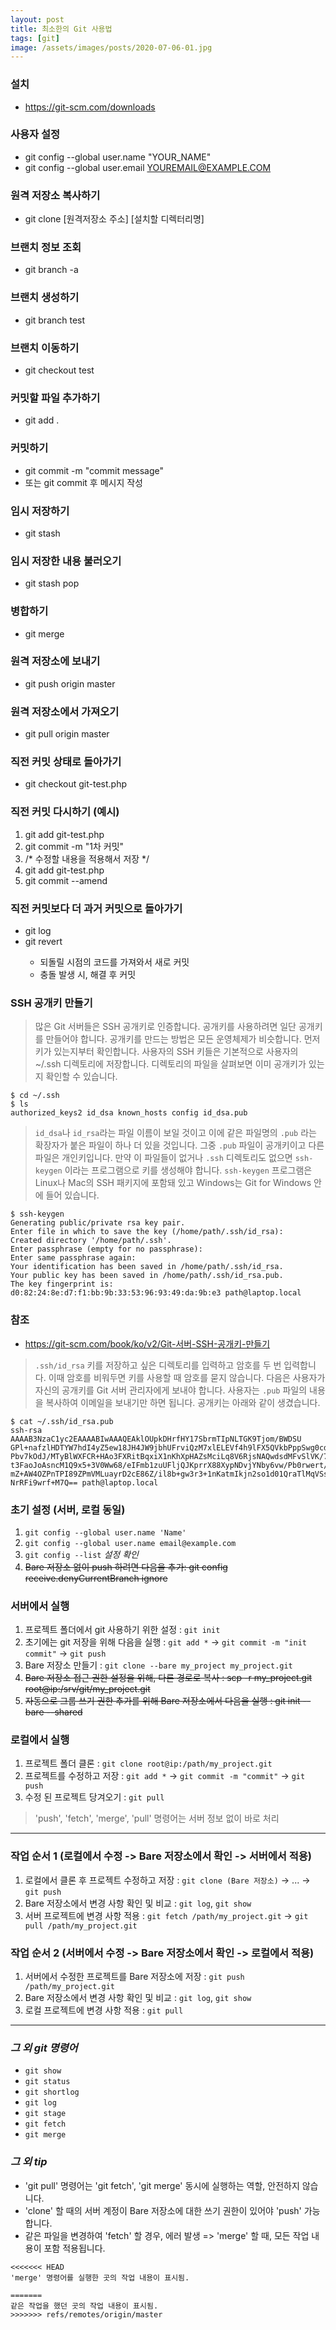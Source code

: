 ```yaml
---
layout: post
title: 최소한의 Git 사용법
tags: [git]
image: /assets/images/posts/2020-07-06-01.jpg
---
```


### 설치

* https://git-scm.com/downloads
​

### 사용자 설정

* git config --global user.name "YOUR_NAME"
* git config --global user.email YOUREMAIL@EXAMPLE.COM
​

### 원격 저장소 복사하기

*  git clone [원격저장소 주소] [설치할 디렉터리명]
​

### 브랜치 정보 조회

*  git branch -a
​

### 브랜치 생성하기

*  git branch test
​

### 브랜치 이동하기

* git checkout test
​

### 커밋할 파일 추가하기

* git add .
​

### 커밋하기

* git commit -m "commit message"
* 또는 git commit 후 메시지 작성
​

### 임시 저장하기

* git stash
​

### 임시 저장한 내용 불러오기

* git stash pop
​

### 병합하기

* git merge
​

### 원격 저장소에 보내기

* git push origin master
​

### 원격 저장소에서 가져오기

* git pull origin master
​

### 직전 커밋 상태로 돌아가기

* git checkout git-test.php
​

### 직전 커밋 다시하기 (예시)

1. git add git-test.php 
2. git commit -m "1차 커밋"
3. /* 수정할 내용을 적용해서 저장 */
4. git add git-test.php
5. git commit --amend
​

### 직전 커밋보다 더 과거 커밋으로 돌아가기

* git log
* git revert <COMMIT ID>
   * 되돌릴 시점의 코드를 가져와서 새로 커밋
   * 충돌 발생 시, 해결 후 커밋


### SSH 공개키 만들기

> 많은 Git 서버들은 SSH 공개키로 인증합니다. 공개키를 사용하려면 일단 공개키를 만들어야 합니다. 공개키를 만드는 방법은 모든 운영체제가 비슷합니다. 먼저 키가 있는지부터 확인합니다. 사용자의 SSH 키들은 기본적으로 사용자의 ~/.ssh 디렉토리에 저장합니다. 디렉토리의 파일을 살펴보면 이미 공개키가 있는지 확인할 수 있습니다.

~~~
$ cd ~/.ssh
$ ls
authorized_keys2 id_dsa known_hosts config id_dsa.pub
~~~

> `id_dsa`나 `id_rsa`라는 파일 이름이 보일 것이고 이에 같은 파일명의 `.pub` 라는 확장자가 붙은 파일이 하나 더 있을 것입니다. 그중 `.pub` 파일이 공개키이고 다른 파일은 개인키입니다. 만약 이 파일들이 없거나 `.ssh` 디렉토리도 없으면 `ssh-keygen` 이라는 프로그램으로 키를 생성해야 합니다. `ssh-keygen` 프로그램은 Linux나 Mac의 SSH 패키지에 포함돼 있고 Windows는 Git for Windows 안에 들어 있습니다.

~~~
$ ssh-keygen
Generating public/private rsa key pair.
Enter file in which to save the key (/home/path/.ssh/id_rsa):
Created directory '/home/path/.ssh'.
Enter passphrase (empty for no passphrase):
Enter same passphrase again:
Your identification has been saved in /home/path/.ssh/id_rsa.
Your public key has been saved in /home/path/.ssh/id_rsa.pub.
The key fingerprint is:
d0:82:24:8e:d7:f1:bb:9b:33:53:96:93:49:da:9b:e3 path@laptop.local
~~~


### 참조 

 * https://git-scm.com/book/ko/v2/Git-서버-SSH-공개키-만들기

> `.ssh/id_rsa` 키를 저장하고 싶은 디렉토리를 입력하고 암호를 두 번 입력합니다. 이때 암호를 비워두면 키를 사용할 때 암호를 묻지 않습니다.
다음은 사용자가 자신의 공개키를 Git 서버 관리자에게 보내야 합니다. 사용자는 `.pub` 파일의 내용을 복사하여 이메일을 보내기만 하면 됩니다. 공개키는 아래와 같이 생겼습니다.

~~~
$ cat ~/.ssh/id_rsa.pub
ssh-rsa AAAAB3NzaC1yc2EAAAABIwAAAQEAklOUpkDHrfHY17SbrmTIpNLTGK9Tjom/BWDSU
GPl+nafzlHDTYW7hdI4yZ5ew18JH4JW9jbhUFrviQzM7xlELEVf4h9lFX5QVkbPppSwg0cda3
Pbv7kOdJ/MTyBlWXFCR+HAo3FXRitBqxiX1nKhXpHAZsMciLq8V6RjsNAQwdsdMFvSlVK/7XA
t3FaoJoAsncM1Q9x5+3V0Ww68/eIFmb1zuUFljQJKprrX88XypNDvjYNby6vw/Pb0rwert/En
mZ+AW4OZPnTPI89ZPmVMLuayrD2cE86Z/il8b+gw3r3+1nKatmIkjn2so1d01QraTlMqVSsbx
NrRFi9wrf+M7Q== path@laptop.local
~~~


### 초기 설정 (서버, 로컬 동일)

1. `git config --global user.name 'Name'`
2. `git config --global user.name email@example.com`
3. `git config --list` _설정 확인_
4. ~~Bare 저장소 없이 push 하려면 다음을 추가: git config receive.denyCurrentBranch ignore~~


### 서버에서 실행

1. 프로젝트 폴더에서 git 사용하기 위한 설정 : `git init`
2. 초기에는 git 저장을 위해 다음을 실행 : `git add *` -> `git commit -m "init commit"` -> `git push`
3. Bare 저장소 만들기 : `git clone --bare my_project my_project.git`
4. ~~Bare 저장소 접근 권한 설정을 위해, 다른 경로로 복사 : scp -r my_project.git root@ip:/srv/git/my_project.git~~
5. ~~자동으로 그룹 쓰기 권한 추가를 위해 Bare 저장소에서 다음을 실행 : git init --bare --shared~~


### 로컬에서 실행

1. 프로젝트 폴더 클론 : `git clone root@ip:/path/my_project.git`
2. 프로젝트를 수정하고 저장 : `git add *` -> `git commit -m "commit"` -> `git push`
3. 수정 된 프로젝트 당겨오기 : `git pull`

> 'push', 'fetch', 'merge', 'pull' 명령어는 서버 정보 없이 바로 처리


---


### 작업 순서 1 (로컬에서 수정 -> Bare 저장소에서 확인 -> 서버에서 적용)

1. 로컬에서 클론 후 프로젝트 수정하고 저장 : `git clone (Bare 저장소)` -> ... -> `git push`
2. Bare 저장소에서 변경 사항 확인 및 비교 :  `git log`, `git show`
3. 서버 프로젝트에 변경 사항 적용 : `git fetch /path/my_project.git` -> `git pull /path/my_project.git`


### 작업 순서 2 (서버에서 수정 -> Bare 저장소에서 확인 -> 로컬에서 적용)

1. 서버에서 수정한 프로젝트를 Bare 저장소에 저장 : `git push /path/my_project.git`
2. Bare 저장소에서 변경 사항 확인 및 비교 :  `git log`, `git show`
3. 로컬 프로젝트에 변경 사항 적용 : `git pull`


---


### ___그 외 git 명령어___

- `git show`
- `git status`
- `git shortlog`
- `git log`
- `git stage`
- `git fetch`
- `git merge`


### ___그 외 tip___

- 'git pull' 명령어는 'git fetch', 'git merge' 동시에 실행하는 역할, 안전하지 않습니다.
- 'clone' 할 때의 서버 계정이 Bare 저장소에 대한 쓰기 권한이 있어야 'push' 가능합니다.
- 같은 파일을 변경하여 'fetch' 할 경우, 에러 발생 => 'merge' 할 때, 모든 작업 내용이 포함 적용됩니다.


```
<<<<<<< HEAD
'merge' 명령어를 실행한 곳의 작업 내용이 표시됨.

=======
같은 작업을 했던 곳의 작업 내용이 표시됨.
>>>>>>> refs/remotes/origin/master
```